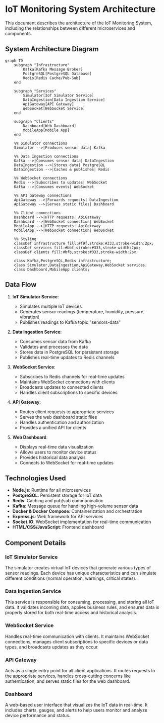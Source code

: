# IoT Monitoring System Architecture

This document describes the architecture of the IoT Monitoring System, including the relationships between different microservices and components.

## System Architecture Diagram

```mermaid
graph TD
    subgraph "Infrastructure"
        Kafka[Kafka Message Broker]
        PostgreSQL[PostgreSQL Database]
        Redis[Redis Cache/Pub-Sub]
    end
    
    subgraph "Services"
        Simulator[IoT Simulator Service]
        DataIngestion[Data Ingestion Service]
        ApiGateway[API Gateway]
        WebSocket[WebSocket Service]
    end
    
    subgraph "Clients"
        Dashboard[Web Dashboard]
        MobileApp[Mobile App]
    end
    
    %% Simulator connections
    Simulator -->|Produces sensor data| Kafka
    
    %% Data Ingestion connections
    Kafka -->|Consumes sensor data| DataIngestion
    DataIngestion -->|Stores data| PostgreSQL
    DataIngestion -->|Caches & publishes| Redis
    
    %% WebSocket connections
    Redis -->|Subscribes to updates| WebSocket
    Kafka -->|Consumes events| WebSocket
    
    %% API Gateway connections
    ApiGateway -->|Forwards requests| DataIngestion
    ApiGateway -->|Serves static files| Dashboard
    
    %% Client connections
    Dashboard -->|HTTP requests| ApiGateway
    Dashboard -->|WebSocket connection| WebSocket
    MobileApp -->|HTTP requests| ApiGateway
    MobileApp -->|WebSocket connection| WebSocket
    
    %% Styling
    classDef infrastructure fill:#f9f,stroke:#333,stroke-width:2px;
    classDef services fill:#bbf,stroke:#333,stroke-width:2px;
    classDef clients fill:#bfb,stroke:#333,stroke-width:2px;
    
    class Kafka,PostgreSQL,Redis infrastructure;
    class Simulator,DataIngestion,ApiGateway,WebSocket services;
    class Dashboard,MobileApp clients;
```

## Data Flow

1. **IoT Simulator Service**:
   - Simulates multiple IoT devices
   - Generates sensor readings (temperature, humidity, pressure, vibration)
   - Publishes readings to Kafka topic "sensors-data"

2. **Data Ingestion Service**:
   - Consumes sensor data from Kafka
   - Validates and processes the data
   - Stores data in PostgreSQL for persistent storage
   - Publishes real-time updates to Redis channels

3. **WebSocket Service**:
   - Subscribes to Redis channels for real-time updates
   - Maintains WebSocket connections with clients
   - Broadcasts updates to connected clients
   - Handles client subscriptions to specific devices

4. **API Gateway**:
   - Routes client requests to appropriate services
   - Serves the web dashboard static files
   - Handles authentication and authorization
   - Provides a unified API for clients

5. **Web Dashboard**:
   - Displays real-time data visualization
   - Allows users to monitor device status
   - Provides historical data analysis
   - Connects to WebSocket for real-time updates

## Technologies Used

- **Node.js**: Runtime for all microservices
- **PostgreSQL**: Persistent storage for IoT data
- **Redis**: Caching and pub/sub communication
- **Kafka**: Message queue for handling high-volume sensor data
- **Docker & Docker Compose**: Containerization and orchestration
- **Express.js**: Web framework for API services
- **Socket.IO**: WebSocket implementation for real-time communication
- **HTML/CSS/JavaScript**: Frontend dashboard

## Component Details

### IoT Simulator Service

The simulator creates virtual IoT devices that generate various types of sensor readings. Each device has unique characteristics and can simulate different conditions (normal operation, warnings, critical states).

### Data Ingestion Service

This service is responsible for consuming, processing, and storing all IoT data. It validates incoming data, applies business rules, and ensures data is properly stored for both real-time access and historical analysis.

### WebSocket Service

Handles real-time communication with clients. It maintains WebSocket connections, manages client subscriptions to specific devices or data types, and broadcasts updates as they occur.

### API Gateway

Acts as a single entry point for all client applications. It routes requests to the appropriate services, handles cross-cutting concerns like authentication, and serves static files for the web dashboard.

### Dashboard

A web-based user interface that visualizes the IoT data in real-time. It includes charts, gauges, and alerts to help users monitor and analyze device performance and status.
